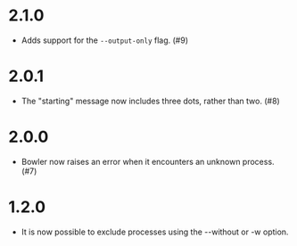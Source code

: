 # 2.1.0

- Adds support for the `--output-only` flag. (#9)

# 2.0.1

- The "starting" message now includes three dots, rather than two. (#8)

# 2.0.0

- Bowler now raises an error when it encounters an unknown process. (#7)

# 1.2.0

- It is now possible to exclude processes using the --without or -w option.
